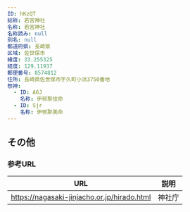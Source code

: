 ```yaml
---
ID: hKzQT
総称: 若宮神社
名称: 若宮神社
名称読み: null
別名: null
都道府県: 長崎県
区域: 佐世保市
緯度: 33.255325
経度: 129.11937
郵便番号: 8574812
住所: 長崎県佐世保市宇久町小浜3750番地
祭神:
  - ID: A6J
    名称: 伊邪那伎命
  - ID: Sjr
    名称: 伊邪那美命
---
```


## その他

### 参考URL

| URL                                         | 説明   |
| ------------------------------------------- | ------ |
| https://nagasaki-jinjacho.or.jp/hirado.html | 神社庁 |
